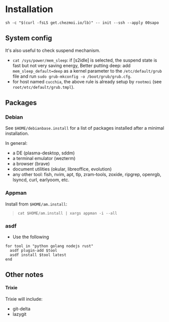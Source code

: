 # Installation

```
sh -c "$(curl -fsLS get.chezmoi.io/lb)" -- init --ssh --apply 00sapo
```

## System config

It's also useful to check suspend mechanism.

- `cat /sys/power/mem_sleep`: if [s2idle] is selected, the suspend state is fast but not very saving energy, Better putting deep: add `mem_sleep_default=deep` as a kernel parameter to the `/etc/default/grub` file and run `sudo grub-mkconfig -o /boot/grub/grub.cfg`.
- for host named `cucchia`, the above rule is already setup by `rootmoi` (see `root/etc/default/grub.tmpl`).

## Packages

### Debian

See `$HOME/debianbase.install` for a list of packages installed after a minimal installation.

In general:

- a DE (plasma-desktop, sddm)
- a terminal emulator (wezterm)
- a browser (brave)
- document utilities (okular, libreoffice, evolution)
- any other tool: fish, nvim, apt, tlp, zram-tools, zoxide, ripgrep, openrgb, lsyncd, curl, earlyoom, etc.

### Appman

Install from `$HOME/am.install`:
> `cat $HOME/am.install | xargs appman -i --all`

### asdf

- Use the following

```fish
for tool in "python golang nodejs rust"
  asdf plugin-add $tool
  asdf install $tool latest
end
```

## Other notes

#### Trixie

Trixie will include:

- git-delta
- lazygit
